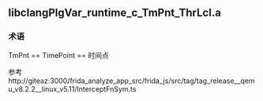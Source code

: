 
## libclangPlgVar_runtime_c_TmPnt_ThrLcl.a


### 术语

TmPnt == TimePoint == 时间点

参考 http://giteaz:3000/frida_analyze_app_src/frida_js/src/tag/tag_release__qemu_v8.2.2__linux_v5.11/InterceptFnSym.ts

